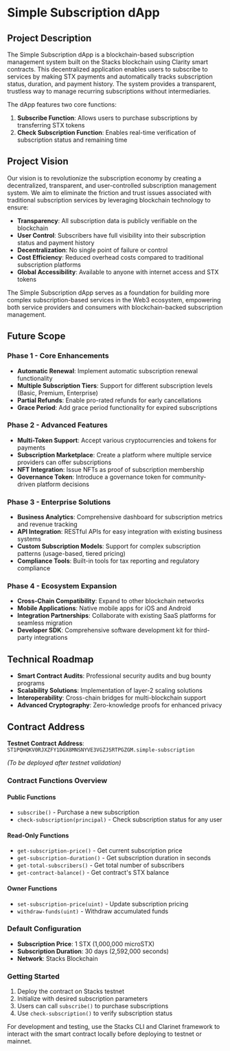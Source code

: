 # Simple Subscription dApp

## Project Description

The Simple Subscription dApp is a blockchain-based subscription management system built on the Stacks blockchain using Clarity smart contracts. This decentralized application enables users to subscribe to services by making STX payments and automatically tracks subscription status, duration, and payment history. The system provides a transparent, trustless way to manage recurring subscriptions without intermediaries.

The dApp features two core functions:
1. **Subscribe Function**: Allows users to purchase subscriptions by transferring STX tokens
2. **Check Subscription Function**: Enables real-time verification of subscription status and remaining time

## Project Vision

Our vision is to revolutionize the subscription economy by creating a decentralized, transparent, and user-controlled subscription management system. We aim to eliminate the friction and trust issues associated with traditional subscription services by leveraging blockchain technology to ensure:

- **Transparency**: All subscription data is publicly verifiable on the blockchain
- **User Control**: Subscribers have full visibility into their subscription status and payment history
- **Decentralization**: No single point of failure or control
- **Cost Efficiency**: Reduced overhead costs compared to traditional subscription platforms
- **Global Accessibility**: Available to anyone with internet access and STX tokens

The Simple Subscription dApp serves as a foundation for building more complex subscription-based services in the Web3 ecosystem, empowering both service providers and consumers with blockchain-backed subscription management.

## Future Scope

### Phase 1 - Core Enhancements
- **Automatic Renewal**: Implement automatic subscription renewal functionality
- **Multiple Subscription Tiers**: Support for different subscription levels (Basic, Premium, Enterprise)
- **Partial Refunds**: Enable pro-rated refunds for early cancellations
- **Grace Period**: Add grace period functionality for expired subscriptions

### Phase 2 - Advanced Features
- **Multi-Token Support**: Accept various cryptocurrencies and tokens for payments
- **Subscription Marketplace**: Create a platform where multiple service providers can offer subscriptions
- **NFT Integration**: Issue NFTs as proof of subscription membership
- **Governance Token**: Introduce a governance token for community-driven platform decisions

### Phase 3 - Enterprise Solutions
- **Business Analytics**: Comprehensive dashboard for subscription metrics and revenue tracking
- **API Integration**: RESTful APIs for easy integration with existing business systems
- **Custom Subscription Models**: Support for complex subscription patterns (usage-based, tiered pricing)
- **Compliance Tools**: Built-in tools for tax reporting and regulatory compliance

### Phase 4 - Ecosystem Expansion
- **Cross-Chain Compatibility**: Expand to other blockchain networks
- **Mobile Applications**: Native mobile apps for iOS and Android
- **Integration Partnerships**: Collaborate with existing SaaS platforms for seamless migration
- **Developer SDK**: Comprehensive software development kit for third-party integrations

## Technical Roadmap
- **Smart Contract Audits**: Professional security audits and bug bounty programs
- **Scalability Solutions**: Implementation of layer-2 scaling solutions
- **Interoperability**: Cross-chain bridges for multi-blockchain support
- **Advanced Cryptography**: Zero-knowledge proofs for enhanced privacy

## Contract Address

**Testnet Contract Address**: `ST1PQHQKV0RJXZFY1DGX8MNSNYVE3VGZJSRTPGZGM.simple-subscription`

*(To be deployed after testnet validation)*

### Contract Functions Overview

#### Public Functions
- `subscribe()` - Purchase a new subscription
- `check-subscription(principal)` - Check subscription status for any user

#### Read-Only Functions
- `get-subscription-price()` - Get current subscription price
- `get-subscription-duration()` - Get subscription duration in seconds
- `get-total-subscribers()` - Get total number of subscribers
- `get-contract-balance()` - Get contract's STX balance

#### Owner Functions
- `set-subscription-price(uint)` - Update subscription pricing
- `withdraw-funds(uint)` - Withdraw accumulated funds

### Default Configuration
- **Subscription Price**: 1 STX (1,000,000 microSTX)
- **Subscription Duration**: 30 days (2,592,000 seconds)
- **Network**: Stacks Blockchain

### Getting Started
1. Deploy the contract on Stacks testnet
2. Initialize with desired subscription parameters
3. Users can call `subscribe()` to purchase subscriptions
4. Use `check-subscription()` to verify subscription status

For development and testing, use the Stacks CLI and Clarinet framework to interact with the smart contract locally before deploying to testnet or mainnet.